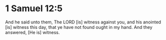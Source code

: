 # 1 Samuel 12:5

And he said unto them, The LORD [is] witness against you, and his anointed [is] witness this day, that ye have not found ought in my hand. And they answered, [He is] witness.
